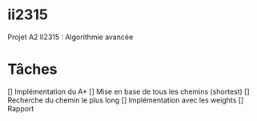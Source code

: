 # ii2315
Projet A2 II2315 : Algorithmie avancée

# Tâches
[] Implémentation du A*
[] Mise en base de tous les chemins (shortest)
[] Recherche du chemin le plus long
[] Implémentation avec les weights
[] Rapport